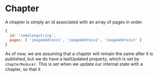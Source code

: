 # Chapter

A chapter is simply an id associated with an array of pages in order.

```js
{
  id: 'somelongstring',
  pages: [ 'imageAddress1', 'imageAddress2', 'imageAddress3' ]
}
```

As of now, we are assuming that a chapter will remain the same after it is published, but we do have a lastUpdated property, which is set by `chapterReducer`.  This is set when we update our internal state with a chapter, so that it

